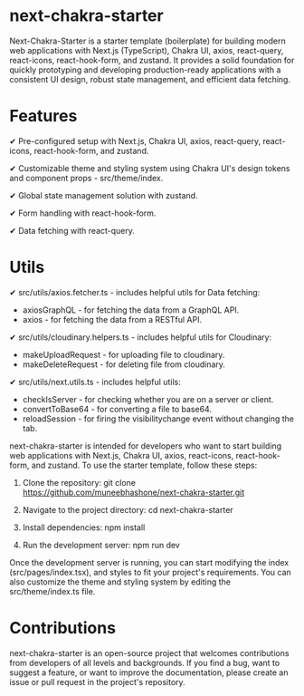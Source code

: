 # next-chakra-starter

Next-Chakra-Starter is a starter template (boilerplate) for building modern web applications with Next.js (TypeScript), Chakra UI, axios, react-query, react-icons, react-hook-form, and zustand. It provides a solid foundation for quickly prototyping and developing production-ready applications with a consistent UI design, robust state management, and efficient data fetching.

# Features

✔ Pre-configured setup with Next.js, Chakra UI, axios, react-query, react-icons, react-hook-form, and zustand.

✔ Customizable theme and styling system using Chakra UI's design tokens and component props - src/theme/index.

✔ Global state management solution with zustand.

✔ Form handling with react-hook-form.

✔ Data fetching with react-query.

# Utils

✔ src/utils/axios.fetcher.ts - includes helpful utils for Data fetching:

- axiosGraphQL - for fetching the data from a GraphQL API.
- axios - for fetching the data from a RESTful API.

✔ src/utils/cloudinary.helpers.ts - includes helpful utils for Cloudinary:

- makeUploadRequest - for uploading file to cloudinary.
- makeDeleteRequest - for deleting file from cloudinary.

✔ src/utils/next.utils.ts - includes helpful utils:

- checkIsServer - for checking whether you are on a server or client.
- convertToBase64 - for converting a file to base64.
- reloadSession - for firing the visibilitychange event without changing the tab.

next-chakra-starter is intended for developers who want to start building web applications with Next.js, Chakra UI, axios, react-icons, react-hook-form, and zustand. To use the starter template, follow these steps:

1. Clone the repository: git clone https://github.com/muneebhashone/next-chakra-starter.git

2. Navigate to the project directory: cd next-chakra-starter

3. Install dependencies: npm install

4. Run the development server: npm run dev

Once the development server is running, you can start modifying the index (src/pages/index.tsx), and styles to fit your project's requirements. You can also customize the theme and styling system by editing the src/theme/index.ts file.

# Contributions

next-chakra-starter is an open-source project that welcomes contributions from developers of all levels and backgrounds. If you find a bug, want to suggest a feature, or want to improve the documentation, please create an issue or pull request in the project's repository.
